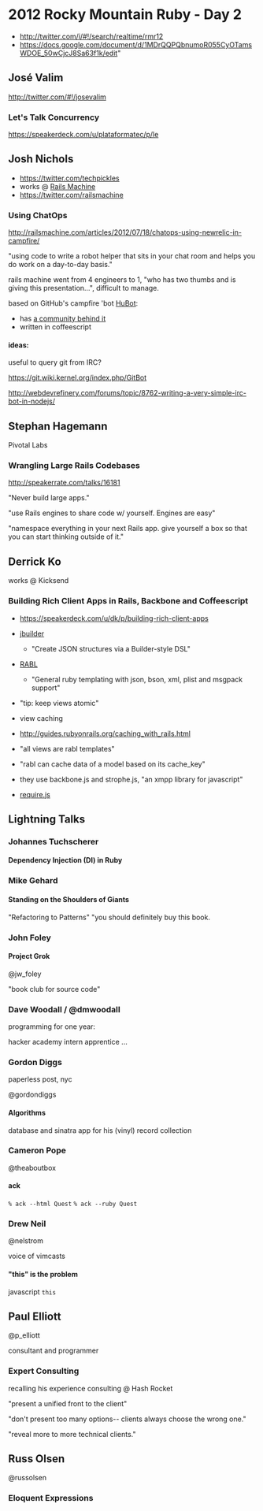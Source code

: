 # 2012 Rocky Mountain Ruby - Day 2

- <http://twitter.com/i/#!/search/realtime/rmr12>
- <https://docs.google.com/document/d/1MDrQQPQbnumoR055CyOTamsWDOE_50wCjcJ8Sa63f1k/edit>"

## José Valim

<http://twitter.com/#!/josevalim>

### Let's Talk Concurrency

<https://speakerdeck.com/u/plataformatec/p/le>


## Josh Nichols

- <https://twitter.com/techpickles>
- works @ [Rails Machine](http://railsmachine.com/)
- <https://twitter.com/railsmachine>

### Using ChatOps

<http://railsmachine.com/articles/2012/07/18/chatops-using-newrelic-in-campfire/>

"using code to write a robot helper that sits in your chat room and helps you do work on a day-to-day basis."

rails machine went from 4 engineers to 1, "who has two thumbs and is giving this presentation…", difficult to manage.

based on GitHub's campfire 'bot [HuBot](https://github.com/github/hubot):
- has [a community behind it](https://github.com/github/hubot-scripts)
- written in coffeescript

#### ideas:

useful to query git from IRC?

<https://git.wiki.kernel.org/index.php/GitBot>

<http://webdevrefinery.com/forums/topic/8762-writing-a-very-simple-irc-bot-in-nodejs/>

## Stephan Hagemann

Pivotal Labs

### Wrangling Large Rails Codebases

<http://speakerrate.com/talks/16181>

"Never build large apps."

"use Rails engines to share code w/ yourself. Engines are easy"

"namespace everything in your next Rails app. give yourself a box so that you can start thinking outside of it."

## Derrick Ko

works @ Kicksend

### Building Rich Client Apps in Rails, Backbone and Coffeescript

- <https://speakerdeck.com/u/dk/p/building-rich-client-apps>

- [jbuilder](https://github.com/rails/jbuilder)
  - "Create JSON structures via a Builder-style DSL"
- [RABL](https://github.com/nesquena/rabl)
  - "General ruby templating with json, bson, xml, plist and msgpack support"

- "tip: keep views atomic"
- view caching
- <http://guides.rubyonrails.org/caching_with_rails.html>
- "all views are rabl templates"
- "rabl can cache data of a model based on its cache_key"
- they use backbone.js and strophe.js, "an xmpp library for javascript"
- [require.js](http://requirejs.org/)

## Lightning Talks

### Johannes Tuchscherer

#### Dependency Injection (DI) in Ruby

### Mike Gehard

#### Standing on the Shoulders of Giants

"Refactoring to Patterns" "you should definitely buy this book.

### John Foley

#### Project Grok

@jw_foley

"book club for source code"

### Dave Woodall / @dmwoodall

programming for one year:

hacker academy
intern
apprentice
...

### Gordon Diggs

paperless post, nyc

@gordondiggs

#### Algorithms

database and sinatra app for his (vinyl) record collection

### Cameron Pope

@theaboutbox

#### ack

`% ack --html Quest`
`% ack --ruby Quest`

### Drew Neil

@nelstrom

voice of vimcasts

#### "this" is the problem

javascript `this`

## Paul Elliott

@p_elliott

consultant and programmer

### Expert Consulting

recalling his experience consulting @ Hash Rocket

"present a unified front to the client"

"don't present too many options-- clients always choose the wrong one."

"reveal more to more technical clients."

## Russ Olsen

@russolsen

### Eloquent Expressions

